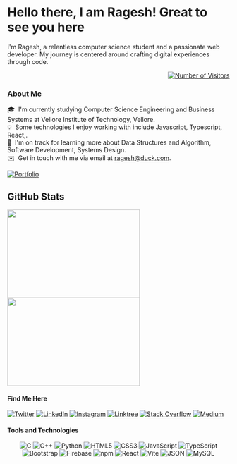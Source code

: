 # Hello there, I am Ragesh! Great to see you here


I'm Ragesh, a relentless computer science student and a passionate web developer. My journey is centered around crafting digital experiences through code.
<div style="display: flex; justify-content: flex-end;">
    <a href="https://github.com/rageshx/"><img src="https://visitor-badge.laobi.icu/badge?page_id=ezhillragesh/ezhillragesh.github.io" alt="Number of Visitors"></a>
</div>

### About Me 
  🎓 &nbsp;I'm currently studying Computer Science Engineering and Business Systems at Vellore Institute of Technology, Vellore.\
  💡 &nbsp;Some technologies I enjoy working with include Javascript, Typescript, React,.\
  🌱 &nbsp;I'm on track for learning more about Data Structures and Algorithm, Software Development, Systems Design.\
  ✉️ &nbsp;Get in touch with me via email at ragesh@duck.com. 

 <b> </b>

[![Portfolio](https://img.shields.io/badge/Portfolio-Visit%20Me-239120?style=for-the-badge&logo=dev.to&logoColor=white)](https://ragesh.me/)

## GitHub Stats
<img src="https://github-readme-stats.vercel.app/api?username=ezhillragesh&show_icons=true&count_private=true&theme=dark" width="300" height="200">
<img src="http://github-readme-streak-stats.herokuapp.com/?user=ezhillragesh&theme=dark" width="300" height="200">



#### Find Me Here

[![Twitter](https://img.shields.io/badge/Twitter-1DA1F2?style=for-the-badge&logo=twitter&logoColor=white)](https://twitter.com/rageshwise)
[![LinkedIn](https://img.shields.io/badge/LinkedIn-0077B5?style=for-the-badge&logo=linkedin&logoColor=white&link=https://www.linkedin.com/in/ezhillragesh/)](https://www.linkedin.com/in/ezhillragesh/)
[![Instagram](https://img.shields.io/badge/Instagram-E4405F?style=for-the-badge&logo=instagram&logoColor=white&link=https://instagram.com/rage5h/)](https://instagram.com/ragesh.x)
[![Linktree](https://img.shields.io/badge/linktree-39E09B?style=for-the-badge&logo=linktree&logoColor=black)](https://linktr.ee/ezhillragesh)
[![Stack Overflow](https://img.shields.io/badge/Stack_Overflow-FE7A16?style=for-the-badge&logo=stack-overflow&logoColor=white)](https://stackoverflow.com/users/14075313/ragesh)
[![Medium](https://img.shields.io/badge/Medium-12100E?style=for-the-badge&logo=medium&logoColor=white)](https://medium.com/@ezhillragesh)
#### Tools and Technologies

<p align="center">
  <img src="https://img.shields.io/badge/C-00599C?style=for-the-badge&logo=c&logoColor=white" alt="C">
  <img src="https://img.shields.io/badge/C%2B%2B-00599C?style=for-the-badge&logo=c%2B%2B&logoColor=white" alt="C++">
  <img src="https://img.shields.io/badge/Python-3776AB?style=for-the-badge&logo=python&logoColor=white" alt="Python">
  <img src="https://img.shields.io/badge/HTML5-E34F26?style=for-the-badge&logo=html5&logoColor=white" alt="HTML5">
  <img src="https://img.shields.io/badge/CSS3-1572B6?style=for-the-badge&logo=css3&logoColor=white" alt="CSS3">
  <img src="https://img.shields.io/badge/JavaScript-323330?style=for-the-badge&logo=javascript&logoColor=F7DF1E" alt="JavaScript">
  <img src="https://img.shields.io/badge/TypeScript-007ACC?style=for-the-badge&logo=typescript&logoColor=white" alt="TypeScript">
  <img src="https://img.shields.io/badge/Bootstrap-563D7C?style=for-the-badge&logo=bootstrap&logoColor=white" alt="Bootstrap">
  <img src="https://img.shields.io/badge/Firebase-FFCA28?style=for-the-badge&logo=firebase&logoColor=black" alt="Firebase">
  <img src="https://img.shields.io/badge/npm-CB3837?style=for-the-badge&logo=npm&logoColor=white" alt="npm">
  <img src="https://img.shields.io/badge/React-20232A?style=for-the-badge&logo=react&logoColor=61DAFB" alt="React">
  <img src="https://img.shields.io/badge/Vite-B73BFE?style=for-the-badge&logo=vite&logoColor=FFD62E" alt="Vite">
  <img src="https://img.shields.io/badge/JSON-5E5C5C?style=for-the-badge&logo=json&logoColor=white" alt="JSON">
  <img src="https://img.shields.io/badge/MySQL-00000F?style=for-the-badge&logo=mysql&logoColor=white" alt="MySQL">
</p>


<!-- https://vscode.dev/profile/github/6a8724caa7c823da87ec0bd122f54b97              vscode profile    --> 
